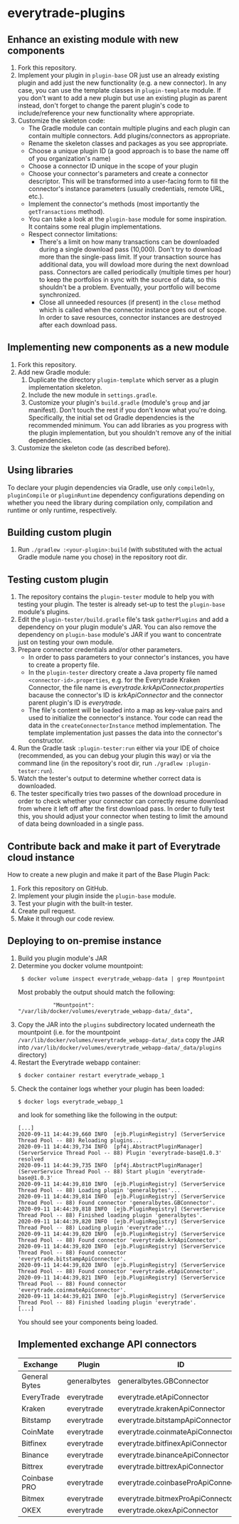 # everytrade-plugins

## Enhance an existing module with new components
1. Fork this repository.
1. Implement your plugin in `plugin-base` OR just use an already existing plugin and add just the new functionality
   (e.g. a new connector). In any case, you can use the template classes in `plugin-template` module. If you don't want
   to add a new plugin but use an existing plugin as parent instead, don't forget to change the parent plugin's code
   to include/reference your new functionality where appropriate.
1. Customize the skeleton code:
    - The Gradle module can contain multiple plugins and each plugin can contain multiple connectors. Add 
      plugins/connectors as appropriate.
    - Rename the skeleton classes and packages as you see appropriate.
    - Choose a unique plugin ID (a good approach is to base the name off of you organization's name)
    - Choose a connector ID unique in the scope of your plugin
    - Choose your connector's parameters and create a connector descriptor. This will be transformed into a user-facing
      form to fill the connector's instance parameters (usually credentials, remote URL, etc.).
    - Implement the connector's methods (most importantly the `getTransactions` method).
    - You can take a look at the `plugin-base` module for some inspiration. It contains some real plugin
      implementations.
    - Respect connector limitations:
       - There's a limit on how many transactions can be downloaded during a single download pass (10,000). Don't try
         to download more than the single-pass limit. If your transaction source has additional data, you will dowload
         more during the next download pass. Connectors are called periodically (multiple times per hour) to keep the
         portfolios in sync with the source of data, so this shouldn't be a problem. Eventually, your portfolio will
         become synchronized.
       - Close all unneeded resources (if present) in the `close` method which is called when the connector instance
         goes out of scope. In order to save resources, connector instances are destroyed after each download pass.

## Implementing new components as a new module
1. Fork this repository.
1. Add new Gradle module:
    1. Duplicate the directory `plugin-template` which server as a plugin implementation skeleton.
    1. Include the new module in `settings.gradle`.
    1. Customize your plugin's `build.gradle` (module's `group` and jar manifest). Don't touch the rest if you don't
       know what you're doing. Specifically, the initial set od Gradle dependencies is the recommended minimum. You can
       add libraries as you progress with the plugin implementation, but you shouldn't remove any of the initial
       dependencies.
1. Customize the skeleton code (as described before).

## Using libraries
To declare your plugin dependencies via Gradle, use only `compileOnly`, `pluginCompile` or `pluginRuntime` dependency
configurations depending on whether you need the library during compilation only, compilation and runtime or only
runtime, respectively.

## Building custom plugin
1. Run `./gradlew :<your-plugin>:build` (with *<your-plugin>* substituted with the actual Gradle module name you chose)
   in the repository root dir.

## Testing custom plugin
1. The repository contains the `plugin-tester` module to help you with testing your plugin. The tester is already set-up
   to test the `plugin-base` module's plugins.
1. Edit the `plugin-tester/build.gradle` file's task `gatherPlugins` and add a dependency on your plugin module's JAR.
   You can also remove the dependency on `plugin-base` module's JAR if you want to concentrate just on testing your
   own module.
1. Prepare connector credentials and/or other parameters.
    - In order to pass parameters to your connector's instances, you have to create a property file.
    - In the `plugin-tester` directory create a Java property file named `<connector-id>.properties`, 
      e.g. for the Everytrade Kraken Connector, the file name is *everytrade.krkApiConnector.properties* bacause the
      connector's ID is *krkApiConnector* and the connector parent plugin's ID is *everytrade*.
   - The file's content will be loaded into a map as key-value pairs and used to initialize the connector's 
     instance. Your code can read the data in the `createConnectorInstance` method implementation. The template
     implementation just passes the data into the connector's constructor.
1. Run the Gradle task `:plugin-tester:run` either via your IDE of choice (recommended, as you can debug your plugin
   this way) or via the command line (in the repository's root dir, run `./gradlew :plugin-tester:run`).
1. Watch the tester's output to determine whether correct data is downloaded.
1. The tester specifically tries two passes of the download procedure in order to check whether your connector can
   correctly resume download from where it left off after the first download pass. In order to fully test this, you
   should adjust your connector when testing to limit the amound of data being downloaded in a single pass.     

## Contribute back and make it part of Everytrade cloud instance
How to create a new plugin and make it part of the Base Plugin Pack:
1. Fork this repository on GitHub.
1. Implement your plugin inside the `plugin-base` module.
1. Test your plugin with the built-in tester.
1. Create pull request.
1. Make it through our code review.

## Deploying to on-premise instance
1. Build you plugin module's JAR
1. Determine you docker volume mountpoint:
   ```
    $ docker volume inspect everytrade_webapp-data | grep Mountpoint
   ```
   Most probably the output should match the following:
   ```
              "Mountpoint": "/var/lib/docker/volumes/everytrade_webapp-data/_data",
   ```
1. Copy the JAR into the `plugins` subdirectory located underneath the mountpoint (i.e. for the mountpoint 
`/var/lib/docker/volumes/everytrade_webapp-data/_data` copy the JAR into 
`/var/lib/docker/volumes/everytrade_webapp-data/_data/plugins` directory)
1. Restart the Everytrade webapp container:
   ```
   $ docker container restart everytrade_webapp_1
   ``` 
1. Check the container logs whether your plugin has been loaded:
   ```
   $ docker logs everytrade_webapp_1
   ```
   and look for something like the following in the output:
   ```
   [...]
   2020-09-11 14:44:39,660 INFO  [ejb.PluginRegistry] (ServerService Thread Pool -- 88) Reloading plugins...
   2020-09-11 14:44:39,734 INFO  [pf4j.AbstractPluginManager] (ServerService Thread Pool -- 88) Plugin 'everytrade-base@1.0.3' resolved
   2020-09-11 14:44:39,735 INFO  [pf4j.AbstractPluginManager] (ServerService Thread Pool -- 88) Start plugin 'everytrade-base@1.0.3'
   2020-09-11 14:44:39,810 INFO  [ejb.PluginRegistry] (ServerService Thread Pool -- 88) Loading plugin 'generalbytes'...
   2020-09-11 14:44:39,814 INFO  [ejb.PluginRegistry] (ServerService Thread Pool -- 88) Found connector 'generalbytes.GBConnector'.
   2020-09-11 14:44:39,818 INFO  [ejb.PluginRegistry] (ServerService Thread Pool -- 88) Finished loading plugin 'generalbytes'.
   2020-09-11 14:44:39,820 INFO  [ejb.PluginRegistry] (ServerService Thread Pool -- 88) Loading plugin 'everytrade'...
   2020-09-11 14:44:39,820 INFO  [ejb.PluginRegistry] (ServerService Thread Pool -- 88) Found connector 'everytrade.krkApiConnector'.
   2020-09-11 14:44:39,820 INFO  [ejb.PluginRegistry] (ServerService Thread Pool -- 88) Found connector 'everytrade.bitstampApiConnector'.
   2020-09-11 14:44:39,820 INFO  [ejb.PluginRegistry] (ServerService Thread Pool -- 88) Found connector 'everytrade.etApiConnector'.
   2020-09-11 14:44:39,821 INFO  [ejb.PluginRegistry] (ServerService Thread Pool -- 88) Found connector 'everytrade.coinmateApiConnector'.
   2020-09-11 14:44:39,821 INFO  [ejb.PluginRegistry] (ServerService Thread Pool -- 88) Finished loading plugin 'everytrade'.
   [...]
   ```
   You should see your components being loaded. 
   ## Implemented exchange API connectors
   |Exchange|Plugin|ID|
   |--|------|--------|
   |General Bytes|generalbytes|generalbytes.GBConnector|
   |EveryTrade|everytrade|everytrade.etApiConnector|
   |Kraken|everytrade|everytrade.krakenApiConnector|
   |Bitstamp|everytrade|everytrade.bitstampApiConnector|
   |CoinMate|everytrade|everytrade.coinmateApiConnector|
   |Bitfinex|everytrade|everytrade.bitfinexApiConnector|
   |Binance|everytrade|everytrade.binanceApiConnector|
   |Bittrex|everytrade|everytrade.bittrexApiConnector|
   |Coinbase PRO|everytrade|everytrade.coinbaseProApiConnector|
   |Bitmex|everytrade|everytrade.bitmexProApiConnector|
   |OKEX|everytrade|everytrade.okexApiConnector|
   
   
  
   
